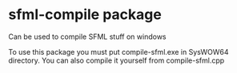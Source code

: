 # sfml-compile package

Can be used to compile SFML stuff on windows

To use this package you must put compile-sfml.exe in SysWOW64 directory. You can also compile it yourself from compile-sfml.cpp
